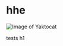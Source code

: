 # hhe
![Image of Yaktocat](https://octodex.github.com/images/yaktocat.png)























tests h1
